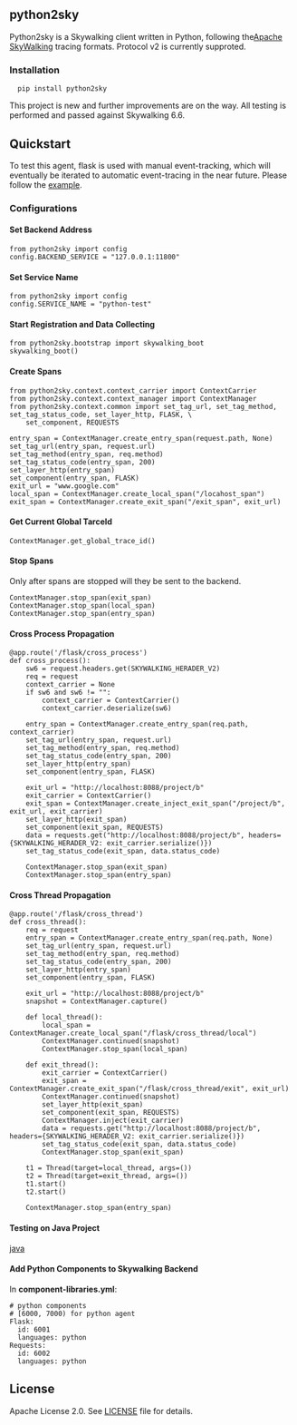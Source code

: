 ## python2sky 

Python2sky is a Skywalking client written in Python, following the[Apache SkyWalking](https://github.com/apache/incubator-skywalking) tracing formats. Protocol v2 is currently supproted.

### Installation

```
  pip install python2sky
```

This project is new and further improvements are on the way. All testing is performed and passed against Skywalking 6.6.

##  Quickstart

To test this agent, flask is used with manual event-tracking, which will eventually be iterated to automatic event-tracing in the near future. Please follow the [example](https://github.com/alonelaval/python2sky/blob/master/tests/falsk_test/test_flask.py).

### Configurations
#### Set Backend Address
```
from python2sky import config
config.BACKEND_SERVICE = "127.0.0.1:11800"

```
#### Set Service Name
```
from python2sky import config
config.SERVICE_NAME = "python-test"

```
#### Start Registration and Data Collecting
```
from python2sky.bootstrap import skywalking_boot
skywalking_boot()

```
#### Create Spans
```
from python2sky.context.context_carrier import ContextCarrier
from python2sky.context.context_manager import ContextManager
from python2sky.context.common import set_tag_url, set_tag_method, set_tag_status_code, set_layer_http, FLASK, \
    set_component, REQUESTS

entry_span = ContextManager.create_entry_span(request.path, None)
set_tag_url(entry_span, request.url)
set_tag_method(entry_span, req.method)
set_tag_status_code(entry_span, 200)
set_layer_http(entry_span)
set_component(entry_span, FLASK)
exit_url = "www.google.com"
local_span = ContextManager.create_local_span("/locahost_span")
exit_span = ContextManager.create_exit_span("/exit_span", exit_url)
```
#### Get Current Global TarceId
```
ContextManager.get_global_trace_id()
```
#### Stop Spans
Only after spans are stopped will they be sent to the backend.

```
ContextManager.stop_span(exit_span)
ContextManager.stop_span(local_span)
ContextManager.stop_span(entry_span)
```
#### Cross Process Propagation
```
@app.route('/flask/cross_process')
def cross_process():
    sw6 = request.headers.get(SKYWALKING_HERADER_V2)
    req = request
    context_carrier = None
    if sw6 and sw6 != "":
        context_carrier = ContextCarrier()
        context_carrier.deserialize(sw6)

    entry_span = ContextManager.create_entry_span(req.path, context_carrier)
    set_tag_url(entry_span, request.url)
    set_tag_method(entry_span, req.method)
    set_tag_status_code(entry_span, 200)
    set_layer_http(entry_span)
    set_component(entry_span, FLASK)

    exit_url = "http://localhost:8088/project/b"
    exit_carrier = ContextCarrier()
    exit_span = ContextManager.create_inject_exit_span("/project/b", exit_url, exit_carrier)
    set_layer_http(exit_span)
    set_component(exit_span, REQUESTS)
    data = requests.get("http://localhost:8088/project/b", headers={SKYWALKING_HERADER_V2: exit_carrier.serialize()})
    set_tag_status_code(exit_span, data.status_code)

    ContextManager.stop_span(exit_span)
    ContextManager.stop_span(entry_span)

```

#### Cross Thread Propagation
```
@app.route('/flask/cross_thread')
def cross_thread():
    req = request
    entry_span = ContextManager.create_entry_span(req.path, None)
    set_tag_url(entry_span, request.url)
    set_tag_method(entry_span, req.method)
    set_tag_status_code(entry_span, 200)
    set_layer_http(entry_span)
    set_component(entry_span, FLASK)

    exit_url = "http://localhost:8088/project/b"
    snapshot = ContextManager.capture()

    def local_thread():
        local_span = ContextManager.create_local_span("/flask/cross_thread/local")
        ContextManager.continued(snapshot)
        ContextManager.stop_span(local_span)

    def exit_thread():
        exit_carrier = ContextCarrier()
        exit_span = ContextManager.create_exit_span("/flask/cross_thread/exit", exit_url)
        ContextManager.continued(snapshot)
        set_layer_http(exit_span)
        set_component(exit_span, REQUESTS)
        ContextManager.inject(exit_carrier)
        data = requests.get("http://localhost:8088/project/b", headers={SKYWALKING_HERADER_V2: exit_carrier.serialize()})
        set_tag_status_code(exit_span, data.status_code)
        ContextManager.stop_span(exit_span)

    t1 = Thread(target=local_thread, args=())
    t2 = Thread(target=exit_thread, args=())
    t1.start()
    t2.start()

    ContextManager.stop_span(entry_span)
```

#### Testing on Java Project
[java](https://github.com/alonelaval/python2sky-agent-java-test) 

#### Add Python Components to Skywalking Backend
In **component-libraries.yml**:

```
# python components
# [6000, 7000) for python agent
Flask:
  id: 6001
  languages: python
Requests:
  id: 6002
  languages: python
```


## License
Apache License 2.0. See [LICENSE](LICENSE) file for details.






